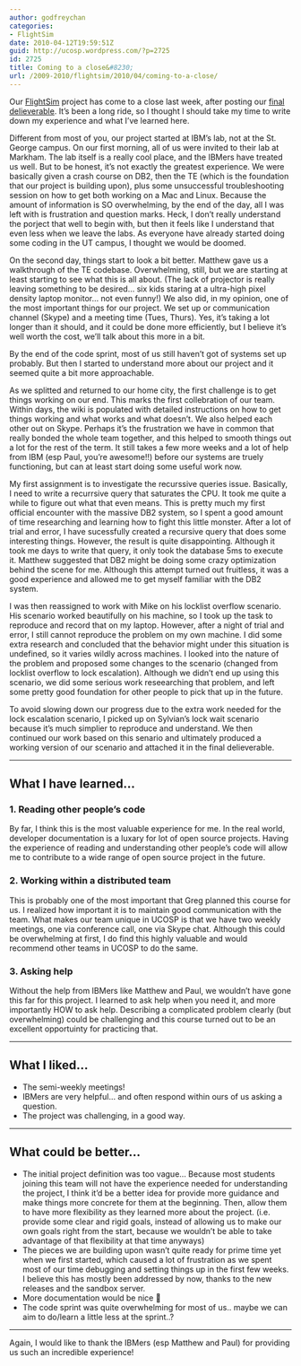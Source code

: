 ```yaml
---
author: godfreychan
categories:
- FlightSim
date: 2010-04-12T19:59:51Z
guid: http://ucosp.wordpress.com/?p=2725
id: 2725
title: Coming to a close&#8230;
url: /2009-2010/flightsim/2010/04/coming-to-a-close/
---
```


Our [FlightSim](http://ucosp.wordpress.com/category/flightsim/) project has come to a close last week, after posting our [final delieverable](http://ucosp.wordpress.com/2010/03/31/final-deliverables-of-data-center-flight-simulator/). It&#8217;s been a long ride, so I thought I should take my time to write down my experience and what I&#8217;ve learned here.

Different from most of you, our project started at IBM&#8217;s lab, not at the St. George campus. On our first morning, all of us were invited to their lab at Markham. The lab itself is a really cool place, and the IBMers have treated us well. But to be honest, it&#8217;s not exactly the greatest experience. We were basically given a crash course on DB2, then the TE (which is the foundation that our project is building upon), plus some unsuccessful troubleshooting session on how to get both working on a Mac and Linux. Because the amount of information is SO overwhelming, by the end of the day, all I was left with is frustration and question marks. Heck, I don&#8217;t really understand the porject that well to begin with, but then it feels like I understand that even less when we leave the labs. As everyone have already started doing some coding in the UT campus, I thought we would be doomed.

On the second day, things start to look a bit better. Matthew gave us a walkthrough of the TE codebase. Overwhelming, still, but we are starting at least starting to see what this is all about. (The lack of projector is really leaving something to be desired&#8230; six kids staring at a ultra-high pixel density laptop monitor&#8230; not even funny!) We also did, in my opinion, one of the most important things for our project. We set up or communication channel (Skype) and a meeting time (Tues, Thurs). Yes, it&#8217;s taking a lot longer than it should, and it could be done more efficiently, but I believe it&#8217;s well worth the cost, we&#8217;ll talk about this more in a bit.

By the end of the code sprint, most of us still haven&#8217;t got of systems set up probably. But then I started to understand more about our project and it seemed quite a bit more approachable.

As we splitted and returned to our home city, the first challenge is to get things working on our end. This marks the first collebration of our team. Within days, the wiki is populated with detailed instructions on how to get things working and what works and what doesn&#8217;t. We also helped each other out on Skype. Perhaps it&#8217;s the frustration we have in common that really bonded the whole team together, and this helped to smooth things out a lot for the rest of the term. It still takes a few more weeks and a lot of help from IBM (esp Paul, you&#8217;re awesome!!) before our systems are truely functioning, but can at least start doing some useful work now.

My first assignment is to investigate the recurssive queries issue. Basically, I need to write a recurrsive query that saturates the CPU. It took me quite a while to figure out what that even means. This is pretty much my first official encounter with the massive DB2 system, so I spent a good amount of time researching and learning how to fight this little monster. After a lot of trial and error, I have sucessfully created a recursive query that does some interesting things. However, the result is quite disappointing. Although it took me days to write that query, it only took the database 5ms to execute it. Matthew suggested that DB2 might be doing some crazy optimization behind the scene for me. Although this attempt turned out fruitless, it was a good experience and allowed me to get myself familiar with the DB2 system.

I was then reassigned to work with Mike on his locklist overflow scenario. His scenario worked beautifully on his machine, so I took up the task to reproduce and record that on my laptop. However, after a night of trial and error, I still cannot reproduce the problem on my own machine. I did some extra research and concluded that the behavior might under this situation is undefined, so it varies wildly across machines. I looked into the nature of the problem and proposed some changes to the scenario (changed from locklist overflow to lock escalation). Although we didn&#8217;t end up using this scenario, we did some serious work reseearching that problem, and left some pretty good foundation for other people to pick that up in the future.

To avoid slowing down our progress due to the extra work needed for the lock escalation scenario, I picked up on Sylvian&#8217;s lock wait scenario because it&#8217;s much simplier to reproduce and understand. We then continued our work based on this senario and ultimately produced a working version of our scenario and attached it in the final delieverable.

* * *

## What I have learned&#8230;

### 1. Reading other people&#8217;s code

By far, I think this is the most valuable experience for me. In the real world, developer documentation is a luxary for lot of open source projects. Having the experience of reading and understanding other people&#8217;s code will allow me to contribute to a wide range of open source project in the future.

### 2. Working within a distributed team

This is probably one of the most important that Greg planned this course for us. I realized how important it is to maintain good communication with the team. What makes our team unique in UCOSP is that we have two weekly meetings, one via conference call, one via Skype chat. Although this could be overwhelming at first, I do find this highly valuable and would recommend other teams in UCOSP to do the same.

### 3. Asking help

Without the help from IBMers like Matthew and Paul, we wouldn&#8217;t have gone this far for this project. I learned to ask help when you need it, and more importantly HOW to ask help. Describing a complicated problem clearly (but overwhelming) could be challenging and this course turned out to be an excellent opportuinty for practicing that.

* * *

## What I liked&#8230;

  * The semi-weekly meetings!
  * IBMers are very helpful&#8230; and often respond within ours of us asking a question.
  * The project was challenging, in a good way.

* * *

## What could be better&#8230;

  * The initial project definition was too vague&#8230; Because most students joining this team will not have the experience needed for understanding the project, I think it&#8217;d be a better idea for provide more guidance and make things more concrete for them at the beginning. Then, allow them to have more flexibility as they learned more about the project. (i.e. provide some clear and rigid goals, instead of allowing us to make our own goals right from the start, because we wouldn&#8217;t be able to take advantage of that flexibility at that time anyways)
  * The pieces we are building upon wasn&#8217;t quite ready for prime time yet when we first started, which caused a lot of frustration as we spent most of our time debugging and setting things up in the first few weeks. I believe this has mostly been addressed by now, thanks to the new releases and the sandbox server.
  * More documentation would be nice 🙂
  * The code sprint was quite overwhelming for most of us.. maybe we can aim to do/learn a little less at the sprint..?

* * *

Again, I would like to thank the IBMers (esp Matthew and Paul) for providing us such an incredible experience!
